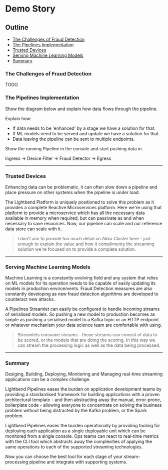 # Demo Story

## Outline

- [The Challenges of Fraud Detection](#the-challenges-of-fraud-detection)
- [The Pipelines Implementation](#the-pipelines-implementation)
- [Trusted Devices](#trusted-devices)
- [Serving Machine Learning Models](#serving-machine-learning-models)
- [Summary](#summary)

### The Challenges of Fraud Detection

TODO

### The Pipelines Implementation

Show the diagram below and explain how data flows through the pipeline.

Explain how:

- If data needs to be 'enhanced' by a stage we have a solution for that.
- If ML models need to be served and update we have a solution for that.
- Data leaving the pipeline can be sent to multiple endpoints.

Show the running Pipeline in the console and start pushing data in.

Ingress -> Device Filter -> Fraud Detector -> Egress

---

### Trusted Devices

Enhancing data can be problematic, it can often slow down a pipeline and place pressure on other systems when the pipeline is under load.

The Lightbend Platform is uniquely positioned to solve this problem as it provides a complete Reactive Microservices platform. Here we're using that platform to provide a microservice which has all the necessary data available in memory when required, but can passivate as and when necessary to save resources. Now, our pipeline can scale and our reference data store can scale with it.

> I don't aim to provide too much detail on Akka Cluster here - just enough to explain the value and how it compliments the streaming solution we're focused on to provide a complete solution.

---

### Serving Machine Learning Models

Machine Learning is a constantly-evolving field and any system that relies on ML models for its operation needs to be capable of easily updating its models in production environments. Fraud Detection measures are also constantly developing as new fraud detection algorithms are developed to counteract new attacks. 

A Pipelines Streamlet can easily be configured to handle incoming streams of serialised models. So pushing a new model to production becomes as simple as pushing a serialised model to a Kafka topic or an HTTP endpoint or whatever mechanism your data science team are comfortable with using.

> Streamlets consume streams - those streams can consist of data to be scored, or the models that are doing the scoring. In this way we can stream the processing logic as well as the data being processed. 

---

### Summary

Desiging, Building, Deploying, Monitoring and Managing real-time streaming applications can be a complex challenge.

Lightbend Pipelines eases the burden on application development teams by providing a standardised framework for building applications with a proven architectural template - and then abstracting away the manual, error-prone, boilerplate code - allowing everyone to concentrate on solving the business problem without being distracted by the Kafka problem, or the Spark problem.

Lightbend Pipelines eases the burden operationally by providing tooling for deploying each application as a single deployable unit which can be monitored from a single console. Ops teams can react to real-time metrics with the CLI tool which abstracts away the complexities of applying the same operations to each of the supported streaming technologies. 

Now you can choose the best tool for each stage of your stream-processing pipeline and integrate with supporting systems.

